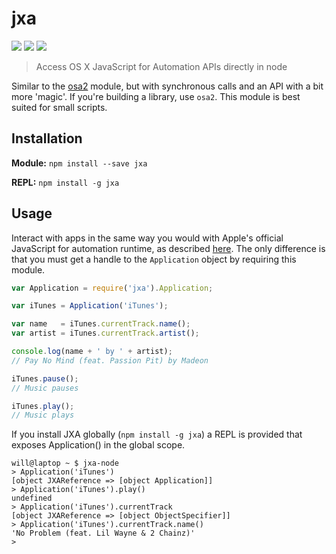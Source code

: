 jxa
===

![](https://img.shields.io/npm/dm/jxa.svg)
![](https://img.shields.io/npm/v/jxa.svg)
![](https://img.shields.io/npm/l/jxa.svg)

> Access OS X JavaScript for Automation APIs directly in node

Similar to the [osa2](https://www.npmjs.com/package/osa2) module, but with synchronous calls and an API with a bit more 'magic'.
If you're building a library, use `osa2`. This module is best suited for small scripts.

## Installation

**Module:** `npm install --save jxa`

**REPL:** `npm install -g jxa`

## Usage

Interact with apps in the same way you would with Apple's official JavaScript for automation runtime, as described [here](https://developer.apple.com/library/mac/releasenotes/InterapplicationCommunication/RN-JavaScriptForAutomation/Articles/OSX10-10.html#//apple_ref/doc/uid/TP40014508-CH109-SW1). The only difference is that you must get a handle to the `Application` object by requiring this module.

```js
var Application = require('jxa').Application;

var iTunes = Application('iTunes');

var name   = iTunes.currentTrack.name();
var artist = iTunes.currentTrack.artist();

console.log(name + ' by ' + artist);
// Pay No Mind (feat. Passion Pit) by Madeon

iTunes.pause();
// Music pauses

iTunes.play();
// Music plays
```

If you install JXA globally (`npm install -g jxa`) a REPL is provided that exposes Application() in the global scope.

```
will@laptop ~ $ jxa-node
> Application('iTunes')
[object JXAReference => [object Application]]
> Application('iTunes').play()
undefined
> Application('iTunes').currentTrack
[object JXAReference => [object ObjectSpecifier]]
> Application('iTunes').currentTrack.name()
'No Problem (feat. Lil Wayne & 2 Chainz)'
>
```
